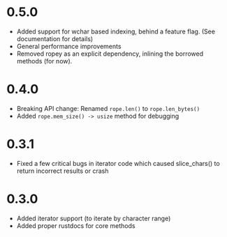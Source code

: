 # 0.5.0

- Added support for wchar based indexing, behind a feature flag. (See documentation for details)
- General performance improvements
- Removed ropey as an explicit dependency, inlining the borrowed methods (for now).

# 0.4.0

- Breaking API change: Renamed `rope.len()` to `rope.len_bytes()`
- Added `rope.mem_size() -> usize` method for debugging

# 0.3.1

- Fixed a few critical bugs in iterator code which caused slice_chars() to return incorrect results or crash

# 0.3.0

- Added iterator support (to iterate by character range)
- Added proper rustdocs for core methods